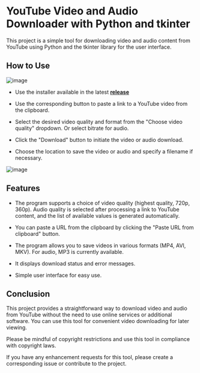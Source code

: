# YouTube Video and Audio Downloader with Python and tkinter

This project is a simple tool for downloading video and audio content from YouTube using Python and the tkinter library for the user interface.

## How to Use

![image](https://github.com/sergeiown/Youtube_Downloader/assets/112722061/612a3be1-f45e-4a4f-af76-0aa748b1e646)

* Use the installer available in the latest **[release](https://github.com/sergeiown/Youtube_Downloader/releases)**

* Use the corresponding button to paste a link to a YouTube video from the clipboard.

* Select the desired video quality and format from the "Choose video quality" dropdown. Or select bitrate for audio.

* Click the "Download" button to initiate the video or audio download.

* Choose the location to save the video or audio and specify a filename if necessary.

![image](https://github.com/sergeiown/Youtube_Downloader/assets/112722061/39494a68-4a4e-46c5-84b3-00e76e3b6f48)

## Features

* The program supports a choice of video quality (highest quality, 720p, 360p). Audio quality is selected after processing a link to YouTube content, and the list of available values is generated automatically.

* You can paste a URL from the clipboard by clicking the "Paste URL from clipboard" button.

* The program allows you to save videos in various formats (MP4, AVI, MKV). For audio, MP3 is currently available.

* It displays download status and error messages.

* Simple user interface for easy use.

## Conclusion

This project provides a straightforward way to download video and audio from YouTube without the need to use online services or additional software. You can use this tool for convenient video downloading for later viewing.

Please be mindful of copyright restrictions and use this tool in compliance with copyright laws.

If you have any enhancement requests for this tool, please create a corresponding issue or contribute to the project.
